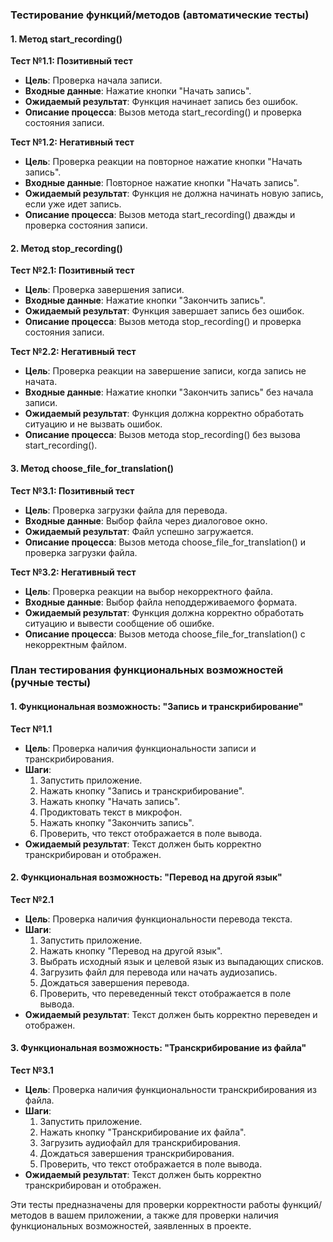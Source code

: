 ### Тестирование функций/методов (автоматические тесты)

#### 1. Метод start_recording()

**Тест №1.1: Позитивный тест**
- **Цель**: Проверка начала записи.
- **Входные данные**: Нажатие кнопки "Начать запись".
- **Ожидаемый результат**: Функция начинает запись без ошибок.
- **Описание процесса**: Вызов метода start_recording() и проверка состояния записи.

**Тест №1.2: Негативный тест**
- **Цель**: Проверка реакции на повторное нажатие кнопки "Начать запись".
- **Входные данные**: Повторное нажатие кнопки "Начать запись".
- **Ожидаемый результат**: Функция не должна начинать новую запись, если уже идет запись.
- **Описание процесса**: Вызов метода start_recording() дважды и проверка состояния записи.

#### 2. Метод stop_recording()

**Тест №2.1: Позитивный тест**
- **Цель**: Проверка завершения записи.
- **Входные данные**: Нажатие кнопки "Закончить запись".
- **Ожидаемый результат**: Функция завершает запись без ошибок.
- **Описание процесса**: Вызов метода stop_recording() и проверка состояния записи.

**Тест №2.2: Негативный тест**
- **Цель**: Проверка реакции на завершение записи, когда запись не начата.
- **Входные данные**: Нажатие кнопки "Закончить запись" без начала записи.
- **Ожидаемый результат**: Функция должна корректно обработать ситуацию и не вызвать ошибок.
- **Описание процесса**: Вызов метода stop_recording() без вызова start_recording().

#### 3. Метод choose_file_for_translation()

**Тест №3.1: Позитивный тест**
- **Цель**: Проверка загрузки файла для перевода.
- **Входные данные**: Выбор файла через диалоговое окно.
- **Ожидаемый результат**: Файл успешно загружается.
- **Описание процесса**: Вызов метода choose_file_for_translation() и проверка загрузки файла.

**Тест №3.2: Негативный тест**
- **Цель**: Проверка реакции на выбор некорректного файла.
- **Входные данные**: Выбор файла неподдерживаемого формата.
- **Ожидаемый результат**: Функция должна корректно обработать ситуацию и вывести сообщение об ошибке.
- **Описание процесса**: Вызов метода choose_file_for_translation() с некорректным файлом.

### План тестирования функциональных возможностей (ручные тесты)

#### 1. Функциональная возможность: "Запись и транскрибирование"

**Тест №1.1**
- **Цель**: Проверка наличия функциональности записи и транскрибирования.
- **Шаги**:
  1. Запустить приложение.
  2. Нажать кнопку "Запись и транскрибирование".
  3. Нажать кнопку "Начать запись".
  4. Продиктовать текст в микрофон.
  5. Нажать кнопку "Закончить запись".
  6. Проверить, что текст отображается в поле вывода.
- **Ожидаемый результат**: Текст должен быть корректно транскрибирован и отображен.

#### 2. Функциональная возможность: "Перевод на другой язык"

**Тест №2.1**
- **Цель**: Проверка наличия функциональности перевода текста.
- **Шаги**:
  1. Запустить приложение.
  2. Нажать кнопку "Перевод на другой язык".
  3. Выбрать исходный язык и целевой язык из выпадающих списков.
  4. Загрузить файл для перевода или начать аудиозапись.
  5. Дождаться завершения перевода.
  6. Проверить, что переведенный текст отображается в поле вывода.
- **Ожидаемый результат**: Текст должен быть корректно переведен и отображен.

#### 3. Функциональная возможность: "Транскрибирование из файла"

**Тест №3.1**
- **Цель**: Проверка наличия функциональности транскрибирования из файла.
- **Шаги**:
  1. Запустить приложение.
  2. Нажать кнопку "Транскрибирование их файла".
  3. Загрузить аудиофайл для транскрибирования.
  4. Дождаться завершения транскрибирования.
  5. Проверить, что текст отображается в поле вывода.
- **Ожидаемый результат**: Текст должен быть корректно транскрибирован и отображен.

Эти тесты предназначены для проверки корректности работы функций/методов в вашем приложении, а также для проверки наличия функциональных возможностей, заявленных в проекте.
